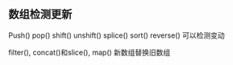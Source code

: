 ## 数组检测更新

Push() pop() shift() unshift() splice() sort() reverse() 可以检测变动

filter(), concat()和slice(), map() 新数组替换旧数组